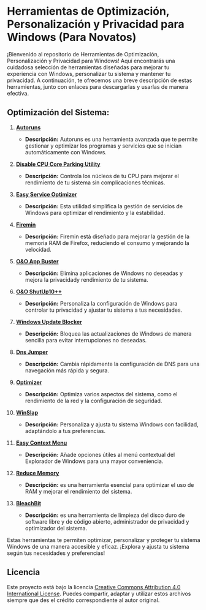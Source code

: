 # Herramientas de Optimización, Personalización y Privacidad para Windows (Para Novatos)

¡Bienvenido al repositorio de Herramientas de Optimización, Personalización y Privacidad para Windows! Aquí encontrarás una cuidadosa selección de herramientas diseñadas para mejorar tu experiencia con Windows, personalizar tu sistema y mantener tu privacidad. A continuación, te ofrecemos una breve descripción de estas herramientas, junto con enlaces para descargarlas y usarlas de manera efectiva.

## Optimización del Sistema:

1. **[Autoruns](https://learn.microsoft.com/en-us/sysinternals/downloads/autoruns)**
   - **Descripción:** Autoruns es una herramienta avanzada que te permite gestionar y optimizar los programas y servicios que se inician automáticamente con Windows.
   
2. **[Disable CPU Core Parking Utility](https://coderbag.com/programming-c/disable-cpu-core-parking-utility)**
   - **Descripción:** Controla los núcleos de tu CPU para mejorar el rendimiento de tu sistema sin complicaciones técnicas.

3. **[Easy Service Optimizer](https://www.sordum.org/8637/easy-service-optimizer-v1-2/)**
   - **Descripción:** Esta utilidad simplifica la gestión de servicios de Windows para optimizar el rendimiento y la estabilidad.

4. **[Firemin](https://www.rizonesoft.com/downloads/firemin/)**
   - **Descripción:** Firemin está diseñado para mejorar la gestión de la memoria RAM de Firefox, reduciendo el consumo y mejorando la velocidad.

5. **[O&O App Buster](https://www.oo-software.com/en/ooappbuster)**
   - **Descripción:** Elimina aplicaciones de Windows no deseadas y mejora la privacidady rendimiento de tu sistema.

6. **[O&O ShutUp10++](https://www.oo-software.com/en/shutup10)**
    - **Descripción:** Personaliza la configuración de Windows para controlar tu privacidad y ajustar tu sistema a tus necesidades.

7. **[Windows Update Blocker](https://www.sordum.org/9470/windows-update-blocker-v1-8/)**
    - **Descripción:** Bloquea las actualizaciones de Windows de manera sencilla para evitar interrupciones no deseadas.

8. **[Dns Jumper](https://www.sordum.org/7952/dns-jumper-v2-2/)**
    - **Descripción:** Cambia rápidamente la configuración de DNS para una navegación más rápida y segura.

9. **[Optimizer](https://github.com/hellzerg/optimizer/releases)**
    - **Descripción:** Optimiza varios aspectos del sistema, como el rendimiento de la red y la configuración de seguridad.

10. **[WinSlap](https://github.com/svenmauch/WinSlap)**
    - **Descripción:** Personaliza y ajusta tu sistema Windows con facilidad, adaptándolo a tus preferencias.

11. **[Easy Context Menu](https://www.sordum.org/7615/easy-context-menu-v1-6/)**
    - **Descripción:** Añade opciones útiles al menú contextual del Explorador de Windows para una mayor conveniencia.

12. **[Reduce Memory](https://www.sordum.org/9197/reduce-memory-v1-6/)**
    - **Descripción:** es una herramienta esencial para optimizar el uso de RAM y mejorar el rendimiento del sistema.

13. **[BleachBit](https://www.bleachbit.org/)**
    - **Descripción:** es una herramienta de limpieza del disco duro de software libre y de código abierto, administrador de privacidad y optimizador del sistema.

Estas herramientas te permiten optimizar, personalizar y proteger tu sistema Windows de una manera accesible y eficaz. ¡Explora y ajusta tu sistema según tus necesidades y preferencias!

## Licencia
Este proyecto está bajo la licencia [Creative Commons Attribution 4.0 International License](https://creativecommons.org/licenses/by/4.0/). Puedes compartir, adaptar y utilizar estos archivos siempre que des el crédito correspondiente al autor original.
